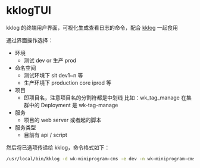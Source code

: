 # kklogTUI

kklog 的终端用户界面，可视化生成查看日志的命令，配合 [kklog](https://gitlab.weike.fm/zk/kklog) 一起食用

通过界面操作选择：

- 环境
  - 测试 dev or 生产 prod
- 命名空间
  - 测试环境下 sit dev1~n 等
  - 生产环境下 production core iprod 等
- 项目
  - 即项目名，注意项目名的分割符都是中划线 比如：wk_tag_manage 在集群中的 Deployment 是 wk-tag-manage
- 服务
  - 项目的 web server 或者起的脚本
- 服务类型
  - 目前有 api / script

然后将已选项传递给 kklog，命令格式如下：

```sh
/usr/local/bin/kklog -d wk-miniprogram-cms -e dev -n wk-miniprogram-cms -ns sit -t api -l 500 2> /tmp/kklog_grep_buf_`date +%s` | tail -f /tmp/kklog_grep_buf_`date +%s`
```
